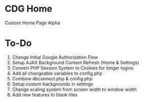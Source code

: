 # CDG Home
Custom Home Page Alpha

# To-Do
1. Change Initial Google Authorization Flow
2. Setup AJAX Background Content Refresh (Home & Settings)
3. Convert PHP Session System to Cookies for longer logins
4. Add all changeable variables to config.php
5. Combine dbconnect.php & config.php
6. Setup custom backgrounds in settings
7. Change scaling system from screen width to window width
8. Add new features to blank tiles
